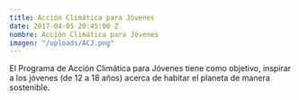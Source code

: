 ```yaml
---
title: Acción Climática para Jóvenes
date: 2017-04-05 20:45:00 Z
nombre: Acción Climática para Jóvenes
imagen: "/uploads/ACJ.png"
---
```


El Programa de Acción Climática para Jóvenes tiene como objetivo, inspirar a los jóvenes (de 12 a 18 años) acerca de habitar el planeta de manera sostenible. 